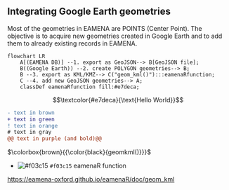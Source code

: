 ## Integrating Google Earth geometries

Most of the geometries in EAMENA are POINTS (Center Point). The objective is to acquire new geometries created in Google Earth and to add them to already existing records in EAMENA.

```mermaid
flowchart LR
    A[(EAMENA DB)] --1. export as GeoJSON--> B[GeoJSON file];
    B((Google Earth)) --2. create POLYGON geometries--> B;
    B --3. export as KML/KMZ--> C("geom_kml()"):::eamenaRfunction;
    C --4. add new GeoJSON geometries--> A;
    classDef eamenaRfunction fill:#e7deca;
```

$$\textcolor{#e7deca}{\text{Hello World}}$$


```diff
- text in brown
+ text in green
! text in orange
# text in gray
@@ text in purple (and bold)@@
```

$\colorbox{brown}{{\color{black}{geomkml()}}}$



- ![#f03c15](https://via.placeholder.com/15/f03c15/f03c15.png) `#f03c15`
<span style="color:'#e7deca'">eamenaR function</span>

https://eamena-oxford.github.io/eamenaR/doc/geom_kml